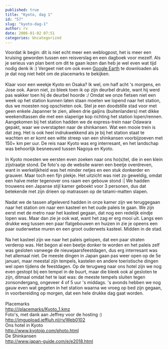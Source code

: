 ```yaml
---
published: true
title: "Kyoto, dag 1"
id: "57"
slug: "kyoto-dag-1"
author: rv
date: 2006-01-02 07:51
categories: Uncategorized
---
```

Voordat ik begin: dit is niet echt meer een weblogpost, het is meer een kruising geworden tussen een reisverslag en een dagboek voor mezelf. Als je serieus van plan bent om dit te gaan lezen dan heb je wel even wat tijd nodig denk ik :) Vergeet niet om ook even <a href="http://earth.google.com/downloads.html">Google Earth</a> te downloaden als je dat nog niet hebt om de placemarks te bekijken.<br /><br />Klaar voor een weekje Kyoto en Osaka? Ik wel, om half acht 's morgens, en Jose ook. Aaron niet, zo bleek toen ik op zijn deurbel drukte, want hij werd pas wakker toen hij de deurbel hoorde :/ Omdat we onze fietsen niet een week op het station kunnen laten staan moeten we lopend naar het station, dus we moesten nog opschieten ook. Stel je een doodstille stad voor met geen enkele Japanner te zien, alleen drie gaijins (buitenlanders) met dikke weekendtassen die met een slaperige kop richting het station lopen/rennen. Aangekomen bij het station hadden we de express-trein naar Odawara gepakt, waar we overstapten naar de shinkansen. Wat een mooie trein is dat zeg. Het is ook heel indrukwekkend als je bij het station staat te wachten en er komt een witte streep van een shinkansen voorbijzoeven met 150+ km per uur. De reis naar Kyoto was erg interresant, en het landschap was behoorlijk besneeuwd tussen Nagoya en Kyoto.<br /><br />In Kyoto moesten we eersten even zoeken naar ons ho(s)tel, die in een klein zijstraatje stond. De foto's op de website waren een beetje overdreven, want in werkelijkheid was het minder netjes en een stuk donkerder en grauwer. Maar toch een fijn plekje. Het uitzicht was niet zo geweldig, omdat een halve meter tegenover ons raam een gebouw stond :| We hadden trouwens een Japanse stijl kamer geboekt voor 3 personen, dus dat betekende met zijn drieen op matrassen op de tatami-matten slapen.<br /><br />Nadat we de tassen afgeleverd hadden in onze kamer zijn we teruggegaan naar het station om naar een kasteel en het oude paleis te gaan. We zijn eerst met de metro naar het kasteel gegaan, dat nog een redelijk eindje lopen was. Maar dan zie je ook wat, want het zag er erg mooi uit. Langs een drukke weg tussen een paar flatgebouwen en huizen in zie je opeens een paar ouderwetse muren en een groot ouderwets kasteel. Midden in de stad.<br /><br />Na het kasteel zijn we naar het paleis gelopen, dat een paar straten verderop was. Het begon al een beetje donker te worden en het paleis zelf was gesloten vanwege de nieuwjaarsfeestdagen, dus erg interresant was het allemaal niet. De meeste dingen in Japan gaan pas weer open op de 5e januari, maar meestal zijn tempels, kastelen en andere toeristische dingen wel open tijdens de feestdagen. Op de terugweg naar ons hotel zijn we nog even gestopt bij een tempel in de buurt, maar die bleek ook al gesloten te zijn, ditmaal omdat het te laat was: de meeste tempels sluiten tegen zonsondergang, ongeveer 4 of 5 uur 's middags. 's avonds hebben we nog gauw even wat gegeten in het station waarna we vroeg op bed zijn gegaan, in voorbereiding op morgen, dat een hele drukke dag gaat worden.<br /><br />Placemarks<br /><a href="http:///placemarks/Kyoto_1.kmz">http:///placemarks/Kyoto_1.kmz</a><br />Foto's, met dank aan Jeffrey voor de hosting :)<br /><a href="http://imgupload.jeffjuh.nl/rv/Web0102">http://imgupload.jeffjuh.nl/rv/Web0102</a><br />Ons hotel in Kyoto<br /><a href="http://www.kyotojp.com/photo.html">http://www.kyotojp.com/photo.html</a><br />De Shinkansen<br /><a href="http://www.japan-guide.com/e/e2018.html">http://www.japan-guide.com/e/e2018.html</a>